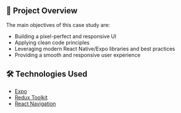 ## 🚀 Project Overview

The main objectives of this case study are:

- Building a pixel-perfect and responsive UI
- Applying clean code principles
- Leveraging modern React Native/Expo libraries and best practices
- Providing a smooth and responsive user experience

## 🛠️ Technologies Used

- [Expo](https://expo.dev/)
- [Redux Toolkit](https://redux-toolkit.js.org/)
- [React Navigation](https://reactnavigation.org/)
